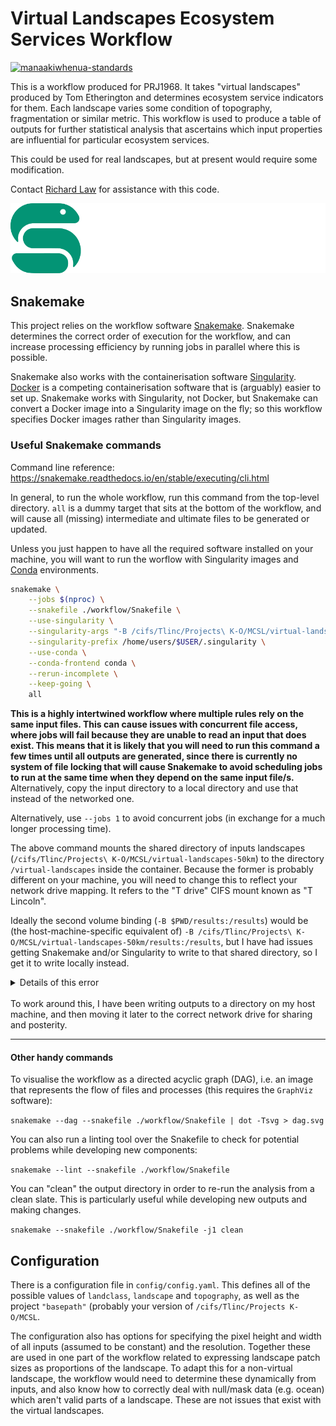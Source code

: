 # Virtual Landscapes Ecosystem Services Workflow

[![manaakiwhenua-standards](https://github.com/manaakiwhenua/virtual-landscape-ecosys-services/workflows/manaakiwhenua-standards/badge.svg)](https://github.com/manaakiwhenua/manaakiwhenua-standards)

This is a workflow produced for PRJ1968. It takes "virtual landscapes" produced by Tom Etherington and determines ecosystem service indicators for them. Each landscape varies some condition of topography, fragmentation or similar metric. This workflow is used to produce a table of outputs for further statistical analysis that ascertains which input properties are influential for particular ecosystem services.

This could be used for real landscapes, but at present would require some modification.

Contact [Richard Law](lawr@landcareresearch.co.nz) for assistance with this code.

![Snakemake logo](docs/snakemake.png)

## Snakemake

This project relies on the workflow software [Snakemake](https://snakemake.readthedocs.io/en/stable/). Snakemake determines the correct order of execution for the workflow, and can increase processing efficiency by running jobs in parallel where this is possible.

Snakemake also works with the containerisation software [Singularity](https://sylabs.io/singularity/). [Docker](https://www.docker.com/) is a competing containerisation software that is (arguably) easier to set up. Snakemake works with Singularity, not Docker, but Snakemake can convert a Docker image into a Singularity image on the fly; so this workflow specifies Docker images rather than Singularity images.

### Useful Snakemake commands

Command line reference: https://snakemake.readthedocs.io/en/stable/executing/cli.html

In general, to run the whole workflow, run this command from the top-level directory. `all` is a dummy target that sits at the bottom of the workflow, and will cause all (missing) intermediate and ultimate files to be generated or updated.

Unless you just happen to have all the required software installed on your machine, you will want to run the worflow with Singularity images and [Conda](https://docs.conda.io/en/latest/) environments.

```bash
snakemake \
	--jobs $(nproc) \
	--snakefile ./workflow/Snakefile \
	--use-singularity \
	--singularity-args "-B /cifs/Tlinc/Projects\ K-O/MCSL/virtual-landscapes-50km:/virtual-landscapes -B $PWD/results:/results -B $PWD/logs:/logs" \
	--singularity-prefix /home/users/$USER/.singularity \
	--use-conda \
	--conda-frontend conda \
	--rerun-incomplete \
	--keep-going \
	all
```

**This is a highly intertwined workflow where multiple rules rely on the same input files. This can cause issues with concurrent file access, where jobs will fail because they are unable to read an input that does exist. This means that it is likely that you will need to run this command a few times until all outputs are generated, since there is currently no system of file locking that will cause Snakemake to avoid scheduling jobs to run at the same time when they depend on the same input file/s.** Alternatively, copy the input directory to a local directory and use that instead of the networked one.

Alternatively, use `--jobs 1` to avoid concurrent jobs (in exchange for a much longer processing time).

The above command mounts the shared directory of inputs landscapes (`/cifs/Tlinc/Projects\ K-O/MCSL/virtual-landscapes-50km`) to the directory `/virtual-landscapes` inside the container. Because the former is probably different on your machine, you will need to change this to reflect your network drive mapping. It refers to the "T drive" CIFS mount known as "T Lincoln".

Ideally the second volume binding (`-B $PWD/results:/results`) would be (the host-machine-specific equivalent of) `-B /cifs/Tlinc/Projects\ K-O/MCSL/virtual-landscapes-50km/results:/results`, but I have had issues getting Snakemake and/or Singularity to write to that shared directory, so I get it to write locally instead.


<details>
	<summary>Details of this error</summary>
	The error is unclear, but it seems to end up mounting the wrong thing.
	```
	snakemake --use-singularity -p -j1 --singularity-args "-B /cifs/Tlinc/Projects\\ K-O/MCSL/virtual-landscapes-50km:/virtual-landscapes -B /cifs/Tlinc/Projects\\ K-O/MCSL/workflow/results:/results" --singularity-prefix /home/users/$USER/.singularity
	Building DAG of jobs...
	Using shell: /bin/bash
	Provided cores: 1 (use --cores to define parallelism)
	Rules claiming more threads will be scaled down.
	Job counts:
		count	jobs
		1	all
		4	carbon_stock
		4	greenhouse_gas_emission
		9

	[Wed Dec  2 12:43:28 2020]
	rule carbon_stock:
	    input: /cifs/Tlinc/Projects K-O/MCSL/virtual-landscapes-50km/hills/landclass_t1_c10.tif
	    output: results/carbon_stocks/hills/t1.c10.LandscapeCarbonStock.tif
	    jobid: 4
	    wildcards: landscape=hills, topography=t1, landclass=c10

	gdal_calc.py -A "/virtual-landscapes/hills/landclass_t1_c10.tif" --outfile=/results/carbon_stocks/hills/t1.c10.LandscapeCarbonStock.tif --calc="(A==0)*5 + (A==1)*10 + (A==2)*18 + (A==3)*30 + (A==4)*140 + (A==5)*200" --type=UInt16 --overwrite --co TILED=YES
	Activating singularity image /home/users/lawr/.singularity/d656e5e84caaafdc61745ab1ef68999a.simg
	FATAL:   could not open image /home/users/lawr/Network/Tlinc/Projects K-O/MCSL/workflow/K-O/MCSL/workflow: failed to retrieve path for /home/users/lawr/Network/Tlinc/Projects K-O/MCSL/workflow/K-O/MCSL/workflow: lstat /cifs/Tlinc/Projects K-O/MCSL/workflow/K-O: no such file or directory
	[Wed Dec  2 12:43:28 2020]
	Error in rule carbon_stock:
	    jobid: 4
	    output: results/carbon_stocks/hills/t1.c10.LandscapeCarbonStock.tif
	    shell:
	        gdal_calc.py -A "/virtual-landscapes/hills/landclass_t1_c10.tif" --outfile=/results/carbon_stocks/hills/t1.c10.LandscapeCarbonStock.tif --calc="(A==0)*5 + (A==1)*10 + (A==2)*18 + (A==3)*30 + (A==4)*140 + (A==5)*200" --type=UInt16 --overwrite --co TILED=YES
	        (one of the commands exited with non-zero exit code; note that snakemake uses bash strict mode!)

	Shutting down, this might take some time.
	Exiting because a job execution failed. Look above for error message
	Complete log: /cifs/Tlinc/Projects K-O/MCSL/workflow/.snakemake/log/2020-12-02T124327.441032.snakemake.log
	```

	Most relevant part:

	```
	FATAL:   could not open image /home/users/lawr/Network/Tlinc/Projects K-O/MCSL/workflow/K-O/MCSL/workflow: failed to retrieve path for /home/users/lawr/Network/Tlinc/Projects K-O/MCSL/workflow/K-O/MCSL/workflow: lstat /cifs/Tlinc/Projects K-O/MCSL/workflow/K-O: no such file or directory
	```

</details>
</br>
To work around this, I have been writing outputs to a directory on my host machine, and then moving it later to the correct network drive for sharing and posterity.

---

#### Other handy commands

To visualise the workflow as a directed acyclic graph (DAG), i.e. an image that represents the flow of files and processes (this requires the `GraphViz` software):

`snakemake --dag --snakefile ./workflow/Snakefile | dot -Tsvg > dag.svg`

You can also run a linting tool over the Snakefile to check for potential problems while developing new components:

`snakemake --lint --snakefile ./workflow/Snakefile`

You can "clean" the output directory in order to re-run the analysis from a clean slate. This is particularly useful while developing new outputs and making changes.

`snakemake --snakefile ./workflow/Snakefile -j1 clean`

## Configuration

There is a configuration file in `config/config.yaml`. This defines all of the possible values of `landclass`, `landscape` and `topography`, as well as the project `"basepath"` (probably your version of `/cifs/Tlinc/Projects K-O/MCSL`.

The configuration also has options for specifying the pixel height and width of all inputs (assumed to be constant) and the resolution. Together these are used in one part of the workflow related to expressing landscape patch sizes as proportions of the landscape. To adapt this for a non-virtual landscape, the workflow would need to determine these dynamically from inputs, and also know how to correctly deal with null/mask data (e.g. ocean) which aren't valid parts of a landscape. These are not issues that exist with the virtual landscapes.

